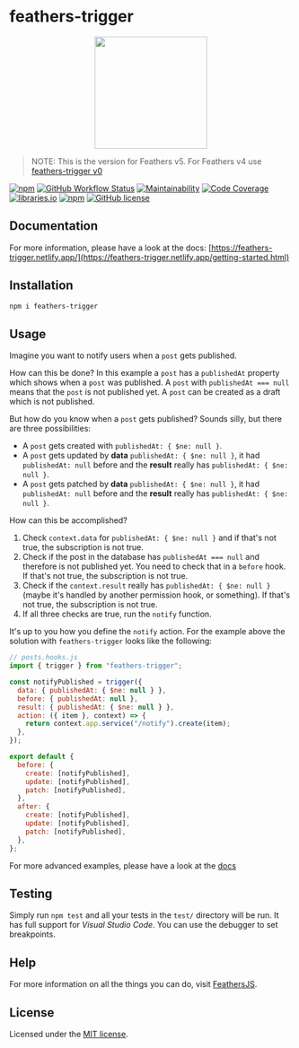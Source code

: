 # feathers-trigger

<p align="center">
  <img src="https://feathers-trigger.netlify.app/img/logo.svg" width="200">
</p>

> NOTE: This is the version for Feathers v5. For Feathers v4 use [feathers-trigger v0](https://github.com/fratzinger/feathers-trigger/tree/crow)

[![npm](https://img.shields.io/npm/v/feathers-trigger)](https://www.npmjs.com/package/feathers-trigger)
[![GitHub Workflow Status](https://github.com/fratzinger/feathers-trigger/actions/workflows/node.js.yml/badge.svg)](https://github.com/fratzinger/feathers-trigger/actions)
[![Maintainability](https://qlty.sh/gh/fratzinger/projects/feathers-trigger/maintainability.svg)](https://qlty.sh/gh/fratzinger/projects/feathers-trigger)
[![Code Coverage](https://qlty.sh/gh/fratzinger/projects/feathers-trigger/coverage.svg)](https://qlty.sh/gh/fratzinger/projects/feathers-trigger)
[![libraries.io](https://img.shields.io/librariesio/release/npm/feathers-trigger)](https://libraries.io/npm/feathers-trigger)
[![npm](https://img.shields.io/npm/dm/feathers-trigger)](https://www.npmjs.com/package/feathers-trigger)
[![GitHub license](https://img.shields.io/github/license/fratzinger/feathers-trigger)](https://github.com/fratzinger/feathers-trigger/blob/master/LICENSE)

## Documentation

For more information, please have a look at the docs: [https://feathers-trigger.netlify.app/](https://feathers-trigger.netlify.app/getting-started.html)

## Installation

```bash
npm i feathers-trigger
```

## Usage

Imagine you want to notify users when a `post` gets published.

How can this be done? In this example a `post` has a `publishedAt` property which shows when a `post` was published. A `post` with `publishedAt === null` means that the `post` is not published yet. A `post` can be created as a draft which is not published.

But how do you know when a `post` gets published? Sounds silly, but there are three possibilities:

- A `post` gets created with `publishedAt: { $ne: null }`.
- A `post` gets updated by **data** `publishedAt: { $ne: null }`, it had `publishedAt: null` before and the **result** really has `publishedAt: { $ne: null }`.
- A `post` gets patched by **data** `publishedAt: { $ne: null }`, it had `publishedAt: null` before and the **result** really has `publishedAt: { $ne: null }`.

How can this be accomplished?

1. Check `context.data` for `publishedAt: { $ne: null }` and if that's not true, the subscription is not true.
2. Check if the post in the database has `publishedAt === null` and therefore is not published yet. You need to check that in a `before` hook. If that's not true, the subscription is not true.
3. Check if the `context.result` really has `publishedAt: { $ne: null }` (maybe it's handled by another permission hook, or something). If that's not true, the subscription is not true.
4. If all three checks are true, run the `notify` function.

It's up to you how you define the `notify` action. For the example above the solution with `feathers-trigger` looks like the following:

```js
// posts.hooks.js
import { trigger } from "feathers-trigger";

const notifyPublished = trigger({
  data: { publishedAt: { $ne: null } },
  before: { publishedAt: null },
  result: { publishedAt: { $ne: null } },
  action: ({ item }, context) => {
    return context.app.service("/notify").create(item);
  },
});

export default {
  before: {
    create: [notifyPublished],
    update: [notifyPublished],
    patch: [notifyPublished],
  },
  after: {
    create: [notifyPublished],
    update: [notifyPublished],
    patch: [notifyPublished],
  },
};
```

For more advanced examples, please have a look at the [docs](https://feathers-trigger.netlify.app/getting-started.html)

## Testing

Simply run `npm test` and all your tests in the `test/` directory will be run. It has full support for _Visual Studio Code_. You can use the debugger to set breakpoints.

## Help

For more information on all the things you can do, visit [FeathersJS](http://docs.feathersjs.com).

## License

Licensed under the [MIT license](LICENSE).
